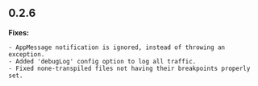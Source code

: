 ## 0.2.6

**Fixes:**
    
    - AppMessage notification is ignored, instead of throwing an exception.
    - Added 'debugLog' config option to log all traffic.
    - Fixed none-transpiled files not having their breakpoints properly set.
